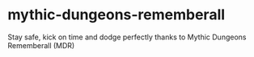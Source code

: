 # mythic-dungeons-rememberall

Stay safe, kick on time and dodge perfectly thanks to Mythic Dungeons Rememberall (MDR)
